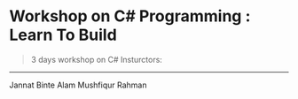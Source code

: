 Workshop on C# Programming : Learn To Build
====================================
>3 days workshop on C# 
Insturctors: 
------------
Jannat Binte Alam
Mushfiqur Rahman








